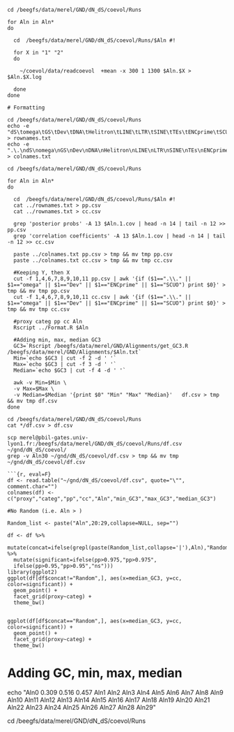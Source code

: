 
```{bash, eval=F}

cd /beegfs/data/merel/GND/dN_dS/coevol/Runs

for Aln in Aln*
do
  
  cd  /beegfs/data/merel/GND/dN_dS/coevol/Runs/$Aln #!
  
  for X in "1" "2"
  do
  
    ~/coevol/data/readcoevol  +mean -x 300 1 1300 $Aln.$X > $Aln.$X.log
    
  done
done

# Formatting

cd /beegfs/data/merel/GND/dN_dS/coevol/Runs
echo -e "dS\tomega\tGS\tDev\tDNA\tHelitron\tLINE\tLTR\tSINE\tTEs\tENCprime\tSCUO" > rownames.txt
echo -e ".\.\ndS\nomega\nGS\nDev\nDNA\nHelitron\nLINE\nLTR\nSINE\nTEs\nENCprime\nSCUO\n" > colnames.txt

cd /beegfs/data/merel/GND/dN_dS/coevol/Runs

for Aln in Aln*
do
  
  cd  /beegfs/data/merel/GND/dN_dS/coevol/Runs/$Aln #!
  cat ../rownames.txt > pp.csv
  cat ../rownames.txt > cc.csv

  grep 'posterior probs' -A 13 $Aln.1.cov | head -n 14 | tail -n 12 >> pp.csv
  grep 'correlation coefficients' -A 13 $Aln.1.cov | head -n 14 | tail -n 12 >> cc.csv

  paste ../colnames.txt pp.csv > tmp && mv tmp pp.csv
  paste ../colnames.txt cc.csv > tmp && mv tmp cc.csv

  #Keeping Y, then X
  cut -f 1,4,6,7,8,9,10,11 pp.csv | awk '{if ($1==".\\." || $1=="omega" || $1=="Dev" || $1=="ENCprime" || $1=="SCUO") print $0}' > tmp && mv tmp pp.csv
  cut -f 1,4,6,7,8,9,10,11 cc.csv | awk '{if ($1==".\\." || $1=="omega" || $1=="Dev" || $1=="ENCprime" || $1=="SCUO") print $0}' > tmp && mv tmp cc.csv

  #proxy categ pp cc Aln 
  Rscript ../Format.R $Aln
  
  #Adding min, max, median GC3
  GC3=`Rscript /beegfs/data/merel/GND/Alignments/get_GC3.R /beegfs/data/merel/GND/Alignments/$Aln.txt`
  Min=`echo $GC3 | cut -f 2 -d ' '`
  Max=`echo $GC3 | cut -f 3 -d ' '`
  Median=`echo $GC3 | cut -f 4 -d ' '`

  awk -v Min=$Min \
  -v Max=$Max \
  -v Median=$Median '{print $0" "Min" "Max" "Median}'   df.csv > tmp && mv tmp df.csv
done

cd /beegfs/data/merel/GND/dN_dS/coevol/Runs
cat */df.csv > df.csv

scp merel@pbil-gates.univ-lyon1.fr:/beegfs/data/merel/GND/dN_dS/coevol/Runs/df.csv ~/gnd/dN_dS/coevol/
grep -v Aln30 ~/gnd/dN_dS/coevol/df.csv > tmp && mv tmp ~/gnd/dN_dS/coevol/df.csv

```{r, eval=F}
df <- read.table("~/gnd/dN_dS/coevol/df.csv", quote="\"", comment.char="")
colnames(df) <- c("proxy","categ","pp","cc","Aln","min_GC3","max_GC3","median_GC3")

#No Random (i.e. Aln > )

Random_list <- paste("Aln",20:29,collapse=NULL, sep="")

df <- df %>%
  mutate(concat=ifelse(grepl(paste(Random_list,collapse='|'),Aln),"Random","NotRandom")) %>%
  mutate(significant=ifelse(pp>0.975,"pp>0.975",
  ifelse(pp>0.95,"pp>0.95","ns")))
library(ggplot2)
ggplot(df[df$concat!="Random",], aes(x=median_GC3, y=cc, color=significant)) + 
  geom_point() + 
  facet_grid(proxy~categ) +
  theme_bw()
  
  
ggplot(df[df$concat=="Random",], aes(x=median_GC3, y=cc, color=significant)) + 
  geom_point() + 
  facet_grid(proxy~categ) +
  theme_bw()
```

# Adding GC, min, max, median
echo "Aln0 0.309 0.516 0.457
Aln1
Aln2
Aln3
Aln4
Aln5
Aln6
Aln7
Aln8
Aln9
Aln10
Aln11
Aln12
Aln13
Aln14
Aln15
Aln16
Aln17
Aln18
Aln19
Aln20
Aln21
Aln22
Aln23
Aln24
Aln25
Aln26
Aln27
Aln28
Aln29"


cd /beegfs/data/merel/GND/dN_dS/coevol/Runs



```
 
 
